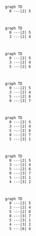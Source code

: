 ``` mermaid

graph TD
  0 ---|2| 5
  
```

``` mermaid

graph TD
  0 ---|2| 5
  3 ---|2| 4
  
```

``` mermaid

graph TD
  0 ---|2| 5
  3 ---|2| 4
  5 ---|2| 6
  
```

``` mermaid

graph TD
  0 ---|2| 5
  3 ---|2| 4
  5 ---|2| 6
  0 ---|3| 7
  
```

``` mermaid

graph TD
  0 ---|2| 5
  3 ---|2| 4
  5 ---|2| 6
  0 ---|3| 7
  5 ---|3| 1
  
```

``` mermaid

graph TD
  0 ---|2| 5
  3 ---|2| 4
  5 ---|2| 6
  0 ---|3| 7
  5 ---|3| 1
  4 ---|3| 2
  
```

``` mermaid

graph TD
  0 ---|2| 5
  3 ---|2| 4
  5 ---|2| 6
  0 ---|3| 7
  5 ---|3| 1
  4 ---|3| 2
  5 ---|6| 4
  
```
